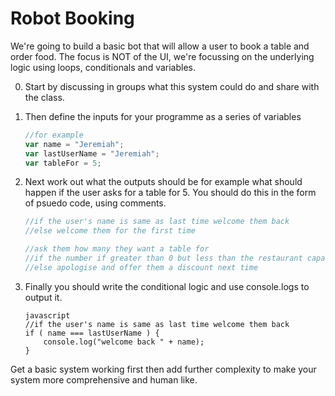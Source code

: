 # Robot Booking
We're going to build a basic bot that will allow a user to book a table and order food. The focus is NOT of the UI, we're focussing on the underlying logic using loops, conditionals and variables.

0. Start by discussing in groups what this system could do and share with the class.
0. Then define the inputs for your programme as a series of variables
    ```javascript
    //for example
    var name = "Jeremiah";
    var lastUserName = "Jeremiah";
    var tableFor = 5;
    ```
0. Next work out what the outputs should be for example what should happen if the user asks for a table for 5. You should do this in the form of psuedo code, using comments.

    ```javascript
    //if the user's name is same as last time welcome them back
    //else welcome them for the first time
    
    //ask them how many they want a table for
    //if the number if greater than 0 but less than the restaurant capacity then continue to ask them what they want to eat
    //else apologise and offer them a discount next time
    ```
    
0. Finally you should write the conditional logic and use console.logs to output it.

    ```
    javascript
    //if the user's name is same as last time welcome them back
    if ( name === lastUserName ) {
        console.log("welcome back " + name);
    }
    ``` 
    
Get a basic system working first then add further complexity to make your system more comprehensive and human like. 
